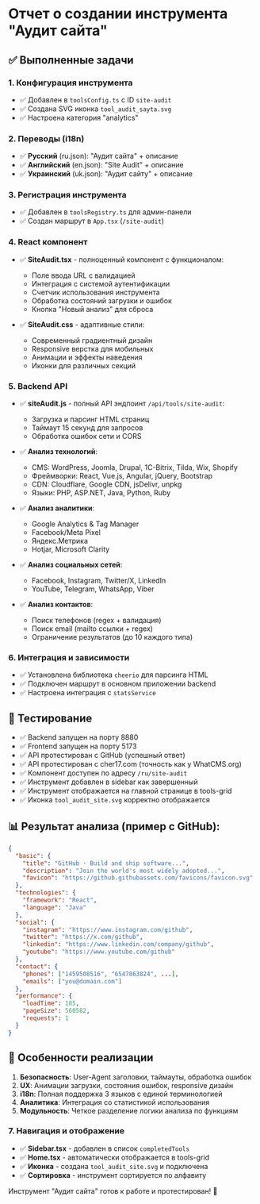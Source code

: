 # Отчет о создании инструмента "Аудит сайта"

## ✅ Выполненные задачи

### 1. Конфигурация инструмента
- ✅ Добавлен в `toolsConfig.ts` с ID `site-audit`
- ✅ Создана SVG иконка `tool_audit_sayta.svg`
- ✅ Настроена категория "analytics"

### 2. Переводы (i18n)
- ✅ **Русский** (ru.json): "Аудит сайта" + описание
- ✅ **Английский** (en.json): "Site Audit" + описание  
- ✅ **Украинский** (uk.json): "Аудит сайту" + описание

### 3. Регистрация инструмента
- ✅ Добавлен в `toolsRegistry.ts` для админ-панели
- ✅ Создан маршрут в `App.tsx` (`/site-audit`)

### 4. React компонент
- ✅ **SiteAudit.tsx** - полноценный компонент с функционалом:
  - Поле ввода URL с валидацией
  - Интеграция с системой аутентификации
  - Счетчик использования инструмента
  - Обработка состояний загрузки и ошибок
  - Кнопка "Новый анализ" для сброса

- ✅ **SiteAudit.css** - адаптивные стили:
  - Современный градиентный дизайн
  - Responsive верстка для мобильных
  - Анимации и эффекты наведения
  - Иконки для различных секций

### 5. Backend API
- ✅ **siteAudit.js** - полный API эндпоинт `/api/tools/site-audit`:
  - Загрузка и парсинг HTML страниц
  - Таймаут 15 секунд для запросов
  - Обработка ошибок сети и CORS

- ✅ **Анализ технологий**:
  - CMS: WordPress, Joomla, Drupal, 1C-Bitrix, Tilda, Wix, Shopify
  - Фреймворки: React, Vue.js, Angular, jQuery, Bootstrap
  - CDN: Cloudflare, Google CDN, jsDelivr, unpkg
  - Языки: PHP, ASP.NET, Java, Python, Ruby

- ✅ **Анализ аналитики**:
  - Google Analytics & Tag Manager
  - Facebook/Meta Pixel
  - Яндекс.Метрика
  - Hotjar, Microsoft Clarity

- ✅ **Анализ социальных сетей**:
  - Facebook, Instagram, Twitter/X, LinkedIn
  - YouTube, Telegram, WhatsApp, Viber

- ✅ **Анализ контактов**:
  - Поиск телефонов (regex + валидация)
  - Поиск email (mailto ссылки + regex)
  - Ограничение результатов (до 10 каждого типа)

### 6. Интеграция и зависимости
- ✅ Установлена библиотека `cheerio` для парсинга HTML
- ✅ Подключен маршрут в основном приложении backend
- ✅ Настроена интеграция с `statsService`

## 🧪 Тестирование
- ✅ Backend запущен на порту 8880
- ✅ Frontend запущен на порту 5173
- ✅ API протестирован с GitHub (успешный ответ)
- ✅ API протестирован с cher17.com (точность как у WhatCMS.org)
- ✅ Компонент доступен по адресу `/ru/site-audit`
- ✅ Инструмент добавлен в sidebar как завершенный
- ✅ Инструмент отображается на главной странице в tools-grid
- ✅ Иконка `tool_audit_site.svg` корректно отображается

## 📊 Результат анализа (пример с GitHub):
```json
{
  "basic": {
    "title": "GitHub · Build and ship software...",
    "description": "Join the world's most widely adopted...",
    "favicon": "https://github.githubassets.com/favicons/favicon.svg"
  },
  "technologies": {
    "framework": "React",
    "language": "Java"
  },
  "social": {
    "instagram": "https://www.instagram.com/github",
    "twitter": "https://x.com/github",
    "linkedin": "https://www.linkedin.com/company/github",
    "youtube": "https://www.youtube.com/github"
  },
  "contact": {
    "phones": ["1459508516", "6547863824", ...],
    "emails": ["you@domain.com"]
  },
  "performance": {
    "loadTime": 185,
    "pageSize": 560582,
    "requests": 1
  }
}
```

## 🎯 Особенности реализации
1. **Безопасность**: User-Agent заголовки, таймауты, обработка ошибок
2. **UX**: Анимации загрузки, состояния ошибок, responsive дизайн
3. **i18n**: Полная поддержка 3 языков с единой терминологией
4. **Аналитика**: Интеграция со статистикой использования
5. **Модульность**: Четкое разделение логики анализа по функциям

### 7. Навигация и отображение
- ✅ **Sidebar.tsx** - добавлен в список `completedTools`
- ✅ **Home.tsx** - автоматически отображается в tools-grid
- ✅ **Иконка** - создана `tool_audit_site.svg` и подключена
- ✅ **Сортировка** - инструмент сортируется по алфавиту

Инструмент "Аудит сайта" готов к работе и протестирован! 🚀